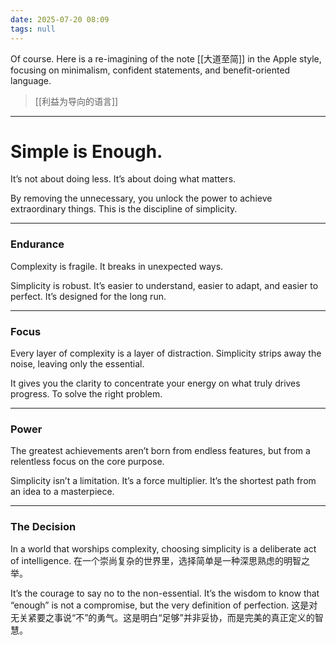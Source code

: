 ```yaml
---
date: 2025-07-20 08:09
tags: null
---
```


Of course. Here is a re-imagining of the note [[大道至简]] in the Apple style, focusing on minimalism, confident statements, and benefit-oriented language.

> [[利益为导向的语言]]

---

# **Simple is Enough.**

It’s not about doing less. It’s about doing what matters.

By removing the unnecessary, you unlock the power to achieve extraordinary things. This is the discipline of simplicity.

---

### **Endurance**

Complexity is fragile. It breaks in unexpected ways.

Simplicity is robust. It’s easier to understand, easier to adapt, and easier to perfect. It’s designed for the long run.

---

### **Focus**

Every layer of complexity is a layer of distraction. Simplicity strips away the noise, leaving only the essential.

It gives you the clarity to concentrate your energy on what truly drives progress. To solve the right problem.

---

### **Power**

The greatest achievements aren’t born from endless features, but from a relentless focus on the core purpose.

Simplicity isn’t a limitation. It’s a force multiplier. It’s the shortest path from an idea to a masterpiece.

---

### **The Decision**

In a world that worships complexity, choosing simplicity is a deliberate act of intelligence.
在一个崇尚复杂的世界里，选择简单是一种深思熟虑的明智之举。

It’s the courage to say no to the non-essential. It’s the wisdom to know that “enough” is not a compromise, but the very definition of perfection.
这是对无关紧要之事说“不”的勇气。这是明白“足够”并非妥协，而是完美的真正定义的智慧。